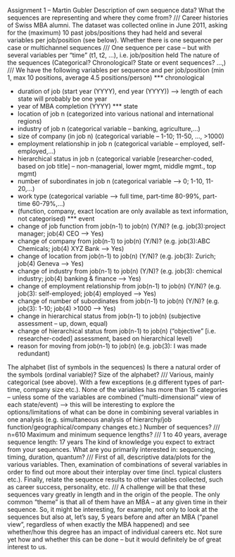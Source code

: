 Assignment 1 – Martin Gubler
Description of own sequence data? What the sequences are representing and where they come from?
/// Career histories of Swiss MBA alumni. The dataset was collected online in June 2011, asking for the (maximum) 10 past jobs/positions they had held and several variables per job/position (see below).
Whether there is one sequence per case or multichannel sequences
/// One sequence per case – but with several variables per “time” (t1, t2, …), i.e. job/position held
The nature of the sequences (Categorical? Chronological? State or event sequences? ...,)
/// We have the following variables per sequence and per job/position (min 1, max 10 positions, average 4.5 positions/person)
*** chronological
- duration of job (start year (YYYY), end year (YYYY)) --> length of each state will probably be one year 
- year of MBA completion (YYYY)
*** state
- location of job n (categorized into various national and international regions)
- industry of job n (categorical variable – banking, agriculture,…)
- size of company (in job n) (categorical variable – 1-10; 11-50, …, >1000)
- employment relationship in job n (categorical variable – employed, self-employed,…)
- hierarchical status in job n (categorical variable [researcher-coded, based on job title] – non-managerial, lower mgmt, middle mgmt., top mgmt)
- number of subordinates in job n (categorical variable --> 0; 1-10, 11-20,…)
- work type (categorical variable --> full time, part-time 80-99%, part-time 60-79%,…)
- (function, company, exact location are only available as text information, not categorised)
*** event
- change of job function from job(n-1) to job(n) (Y/N)? 
(e.g. job(3):project manager; job(4) CEO --> Yes)
- change of company from job(n-1) to job(n) (Y/N)? 
(e.g. job(3):ABC Chemicals; job(4) XYZ Bank --> Yes)
- change of location from job(n-1) to job(n) (Y/N)? 
(e.g. job(3): Zurich; job(4) Geneva --> Yes)
- change of industry from job(n-1) to job(n) (Y/N)? 
(e.g. job(3): chemical industry; job(4) banking & finance --> Yes)
- change of employment relationship from job(n-1) to job(n) (Y/N)? 
(e.g. job(3): self-employed; job(4) employed --> Yes)
- change of number of subordinates from job(n-1) to job(n) (Y/N)? 
(e.g. job(3): 1-10; job(4) >1000 --> Yes)
- change in hierarchical status from job(n-1) to job(n) (subjective assessment – up, down, equal)
- change of hierarchical status from job(n-1) to job(n) (“objective” [i.e. researcher-coded] assessment, based on hierarchical level)
- reason for moving from job(n-1) to job(n)
(e.g. job(3): I was made redundant)

The alphabet (list of symbols in the sequences) Is there a natural order of the symbols (ordinal variable)? Size of the alphabet?
/// Various, mainly categorical (see above). With a few exceptions (e.g different types of part-time, company size etc.). None of the variables has more than 15 categories – unless some of the variables are combined (“multi-dimensional” view of each state/event)
--> this will be interesting to explore the options/limitations of what can be done in combining several variables in one analysis (e.g. simultaneous analysis of hierarchy/job function/geographical/company changes etc.)
Number of sequences?
/// n=610
Maximum and minimum sequence lengths?
/// 1 to 40 years, average sequence length: 17 years
The kind of knowledge you expect to extract from your sequences. What are you primarily interested in: sequencing, timing, duration, quantum?
/// First of all, descriptive data/plots for the various variables. Then, examination of combinations of several variables in order to find out more about their interplay over time (incl. typical clusters etc.). Finally, relate the sequence results to other variables collected, such as career success, personality, etc.
/// A challenge will be that these sequences vary greatly in length and in the origin of the people. The only common “theme” is that all of them have an MBA – at any given time in their sequence. So, it might be interesting, for example, not only to look at the sequences but also at, let’s say, 5 years before and after an MBA (“panel view”, regardless of when exactly the MBA happened) and see whether/how this degree has an impact of individual careers etc. Not sure yet how and whether this can be done – but it would definitely be of great interest to us.

